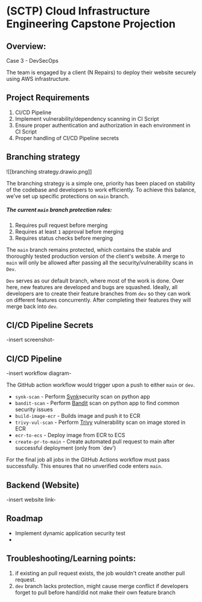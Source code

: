 # (SCTP) Cloud Infrastructure Engineering Capstone Projection

## Overview:
Case 3 - DevSecOps

The team is engaged by a client (N Repairs) to deploy their website securely using AWS infrastructure. 

## Project Requirements 
1. CI/CD Pipeline
2. Implement vulnerability/dependency scanning in CI Script 
3. Ensure proper authentication and authorization in each environment in CI Script 
4. Proper handling of CI/CD Pipeline secrets

## Branching strategy
![[branching strategy.drawio.png]]

The branching strategy is a simple one, priority has been placed on stability of the codebase and developers to work efficiently. To achieve this balance, we've set up specific protections on `main` branch.
##### The current `main` branch protection rules:
1. Requires pull request before merging
2. Requires at least `1` approval before merging
3. Requires status checks before merging 

The `main` branch remains protected, which contains the stable and thoroughly tested production version of the client's website. 
A merge to `main` will only be allowed after passing all the security/vulnerability scans in `Dev`. 

`Dev` serves as our default branch, where most of the work is done. Over here, new features are developed and bugs are squashed. Ideally, all developers are to create their feature branches from `dev` so they can work on different features concurrently. After completing their features they will merge back into `dev`. 

## CI/CD Pipeline Secrets
-insert screenshot-

## CI/CD Pipeline
-insert workflow diagram-

The GitHub action workflow would trigger upon a push to either `main` or `dev`.

- `synk-scan` - Perform [Synk](https://github.com/snyk/actions/tree/master/python-3.10)security scan on python app
- `bandit-scan` - Perform [Bandit](https://github.com/PyCQA/bandit) scan on python app to find common security issues
- `build-image-ecr` - Builds image and push it to ECR
- `trivy-vul-scan` - Perform [Trivy](https://github.com/aquasecurity/trivy-action) vulnerability scan on image stored in ECR
- `ecr-to-ecs` - Deploy image from ECR to ECS
- `create-pr-to-main` - Create automated pull request to main after successful deployment (only from `dev')

For the final job all jobs in the GitHub Actions workflow must pass successfully. This ensures that no unverified code enters `main`.

## Backend (Website)
-insert website link-

## Roadmap
- Implement dynamic application security test
- 

## Troubleshooting/Learning points: 
1. if existing an pull request exists, the job wouldn't create another pull request. 
2. `dev` branch lacks protection, might cause merge conflict if developers forget to pull before hand/did not make their own feature branch